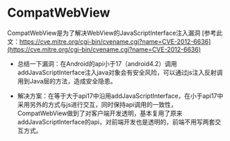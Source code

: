 # CompatWebView

CompatWebView是为了解决WebView的JavaScriptInterface注入漏洞
[参考此文：https://cve.mitre.org/cgi-bin/cvename.cgi?name=CVE-2012-6636](https://cve.mitre.org/cgi-bin/cvename.cgi?name=CVE-2012-6636)

- 总结一下漏洞：在Android的api小于17（android4.2）调用addJavaScriptInterface注入java对象会有安全风险，可以通过js注入反射调用到Java层的方法，造成安全隐患。

- 解决方案：在等于大于api17中沿用addJavaScriptInterface，在小于api17中采用另外的方式与js进行交互，同时保持api调用的一致性，
CompatWebView做到了对客户端开发透明，基本复用了原来addJavaScriptInterface的api，对前端开发也是透明的，前端不用写两套交互方式。